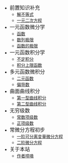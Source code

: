 <!-- docs/_sidebar.md -->


*  <big>前置知识补充</big>
    * [解不等式](前置知识补充/解不等式/)
    * [一元二次方程](前置知识补充/一元二次方程/)
* <big>一元函数微分学</big>
    * [函数](一元函数微分学/函数/)
    * [数列极限](一元函数微分学/数列极限/)
    * [函数的极限](一元函数微分学/函数的极限/)
* <big>一元函数积分学</big>
    * [不定积分](一元函数积分学/不定积分/)
    * [积分上限函数](一元函数积分学/积分上限函数/)
* <big>多元函数微积分</big>
    * [二元函数](多元函数微积分/二元函数/)
    * [偏导数](多元函数微积分/偏导数/)
* <big>曲面曲线积分</big>
    * [第一型曲线积分](曲面曲线积分/第一曲线积分/)
    * [第二型曲线积分](曲面曲线积分/第二型曲线积分/)
* <big>无穷级数</big>
    * [常数项级数](无穷级数/常数项级数/)
    * [正项级数](无穷级数/正项级数/)
* <big>常微分方程初步</big>
    * [一阶可分离变量微分方程](常微分方程初步/一阶可分离变量微分方程/)
    * [二阶微分方程](常微分方程初步/二阶微分方程/)
* <big>关于本站</big>
    * [作者唠嗑](导航/README.md)
